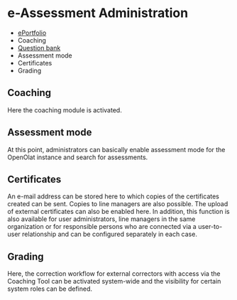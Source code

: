 # e-Assessment Administration

  * [ePortfolio](eAssessment_ePortfolio.md)
  * Coaching
  * [Question bank](eAssessment_Question_bank.md)
  * Assessment mode
  * Certificates
  * Grading

## Coaching

Here the coaching module is activated.

## Assessment mode

At this point, administrators can basically enable assessment mode for the
OpenOlat instance and search for assessments.

## Certificates

An e-mail address can be stored here to which copies of the certificates
created can be sent. Copies to line managers are also possible. The upload of external certificates can also be enabled here. In addition, this function is also available for user administrators, line managers in the same organization or for responsible persons who are connected via a user-to-user relationship and can be configured separately in each case.

## Grading

Here, the correction workflow for external correctors with access via the
Coaching Tool can be activated system-wide and the visibility for certain
system roles can be defined.

  

